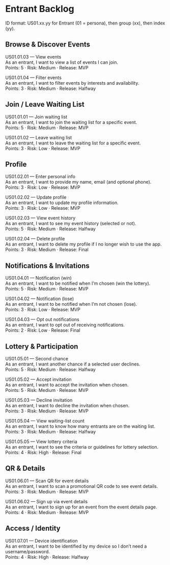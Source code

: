 # Entrant Backlog
ID format: US01.xx.yy for Entrant (01 = persona), then group (xx), then index (yy).

## Browse & Discover Events

<a id="US010103"></a>
US01.01.03 — View events  
As an entrant, I want to view a list of events I can join.  
Points: 5 · Risk: Medium · Release: MVP

<a id="US010104"></a>
US01.01.04 — Filter events  
As an entrant, I want to filter events by interests and availability.  
Points: 3 · Risk: Medium · Release: Halfway


## Join / Leave Waiting List

<a id="US010101"></a>
US01.01.01 — Join waiting list  
As an entrant, I want to join the waiting list for a specific event.  
Points: 5 · Risk: Medium · Release: MVP

<a id="US010102"></a>
US01.01.02 — Leave waiting list  
As an entrant, I want to leave the waiting list for a specific event.  
Points: 3 · Risk: Low · Release: MVP


## Profile

<a id="US010201"></a>
US01.02.01 — Enter personal info  
As an entrant, I want to provide my name, email (and optional phone).  
Points: 3 · Risk: Low · Release: MVP

<a id="US010202"></a>
US01.02.02 — Update profile  
As an entrant, I want to update my profile information.  
Points: 3 · Risk: Low · Release: MVP

<a id="US010203"></a>
US01.02.03 — View event history  
As an entrant, I want to see my event history (selected or not).  
Points: 5 · Risk: Medium · Release: Halfway

<a id="US010204"></a>
US01.02.04 — Delete profile  
As an entrant, I want to delete my profile if I no longer wish to use the app.  
Points: 3 · Risk: Medium · Release: Final


## Notifications & Invitations

<a id="US010401"></a>
US01.04.01 — Notification (win)  
As an entrant, I want to be notified when I’m chosen (win the lottery).  
Points: 5 · Risk: Medium · Release: MVP

<a id="US010402"></a>
US01.04.02 — Notification (lose)  
As an entrant, I want to be notified when I’m not chosen (lose).  
Points: 3 · Risk: Low · Release: MVP

<a id="US010403"></a>
US01.04.03 — Opt out notifications  
As an entrant, I want to opt out of receiving notifications.  
Points: 2 · Risk: Low · Release: Final


## Lottery & Participation

<a id="US010501"></a>
US01.05.01 — Second chance  
As an entrant, I want another chance if a selected user declines.  
Points: 5 · Risk: Medium · Release: Halfway

<a id="US010502"></a>
US01.05.02 — Accept invitation  
As an entrant, I want to accept the invitation when chosen.  
Points: 5 · Risk: Medium · Release: MVP

<a id="US010503"></a>
US01.05.03 — Decline invitation  
As an entrant, I want to decline the invitation when chosen.  
Points: 3 · Risk: Medium · Release: MVP

<a id="US010504"></a>
US01.05.04 — View waiting-list count  
As an entrant, I want to know how many entrants are on the waiting list.  
Points: 3 · Risk: Medium · Release: Halfway

<a id="US010505"></a>
US01.05.05 — View lottery criteria  
As an entrant, I want to see the criteria or guidelines for lottery selection.  
Points: 4 · Risk: High · Release: Final


## QR & Details

<a id="US010601"></a>
US01.06.01 — Scan QR for event details  
As an entrant, I want to scan a promotional QR code to see event details.  
Points: 3 · Risk: Medium · Release: MVP

<a id="US010602"></a>
US01.06.02 — Sign up via event details  
As an entrant, I want to sign up for an event from the event details page.  
Points: 4 · Risk: Medium · Release: MVP


## Access / Identity

<a id="US010701"></a>
US01.07.01 — Device identification  
As an entrant, I want to be identified by my device so I don’t need a username/password.  
Points: 4 · Risk: High · Release: Halfway
